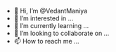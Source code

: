 - 👋 Hi, I’m @VedantManiya
- 👀 I’m interested in ...
- 🌱 I’m currently learning ...
- 💞️ I’m looking to collaborate on ...
- 📫 How to reach me ...

<!---
VedantManiya/VedantManiya is a ✨ special ✨ repository because its `README.md` (this file) appears on your GitHub profile.
You can click the Preview link to take a look at your changes.
--->
